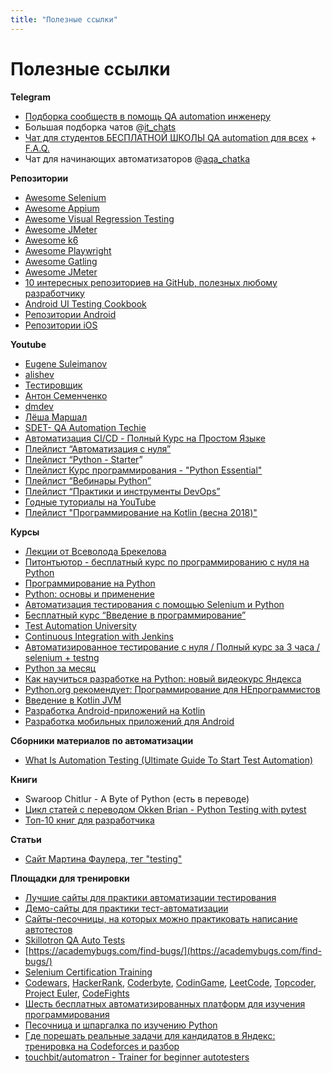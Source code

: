 ```yaml
---
title: "Полезные ссылки"
---
```


# Полезные ссылки

**Telegram**

* [Подборка сообществ в помощь QA automation инженеру](https://t.me/qa\_automation/72650)
* Большая подборка чатов @[it\_chats](https://t.me/it\_chats)
* [Чат для студентов БЕСПЛАТНОЙ ШКОЛЫ QA automation для всех](https://t.me/qadlyavsex) + [F.A.Q.](https://docs.google.com/spreadsheets/d/1-gvkhk4HcDlstBDewwjH5bXon4rxW3KCDLs6C9bxJg4/edit#gid=0)
* Чат для начинающих автоматизаторов @[aqa\_chatka](https://t.me/aqa\_chatka)

**Репозитории**

* [Awesome Selenium](https://github.com/christian-bromann/awesome-selenium#readme)
* [Awesome Appium](https://github.com/SrinivasanTarget/awesome-appium#readme)
* [Awesome Visual Regression Testing](https://github.com/mojoaxel/awesome-regression-testing#readme)
* [Awesome JMeter](https://github.com/aliesbelik/awesome-jmeter#readme)
* [Awesome k6](https://github.com/grafana/awesome-k6#readme)
* [Awesome Playwright](https://github.com/mxschmitt/awesome-playwright#readme)
* [Awesome Gatling](https://github.com/aliesbelik/awesome-gatling#readme)
* [Awesome JMeter](https://github.com/aliesbelik/awesome-jmeter#readme)
* [10 интересных репозиториев на GitHub, полезных любому разработчику](https://habr.com/ru/company/plarium/blog/496472/)
* [Android UI Testing Cookbook](https://android-ui-testing.github.io/Cookbook/home/)
* [Репозитории Android](https://github.com/fleytman/mob\_tools/blob/main/manuals/ru/%D0%A0%D0%B5%D0%BF%D0%BE%D0%B7%D0%B8%D1%82%D0%BE%D1%80%D0%B8%D0%B8\_android.md)
* [Репозитории iOS](https://github.com/fleytman/mob\_tools/blob/main/manuals/ru/%D0%A0%D0%B5%D0%BF%D0%BE%D0%B7%D0%B8%D1%82%D0%BE%D1%80%D0%B8%D0%B8\_ios.md)

**Youtube**

* [Eugene Suleimanov](https://www.youtube.com/c/EugeneSuleimanov/featured)
* [alishev](https://www.youtube.com/c/alishevN)
* [Тестировщик](https://www.youtube.com/c/%D0%A2%D0%B5%D1%81%D1%82%D0%B8%D1%80%D0%BE%D0%B2%D1%89%D0%B8%D0%BA/featured)
* [Антон Семенченко](https://www.youtube.com/results?search\_query=%D0%90%D0%BD%D1%82%D0%BE%D0%BD+%D0%A1%D0%B5%D0%BC%D0%B5%D0%BD%D1%87%D0%B5%D0%BD%D0%BA%D0%BE)
* [dmdev](https://www.youtube.com/c/dmdev)
* [Лёша Маршал](https://www.youtube.com/channel/UCTVciJQp8eYwKLLQIl-iSJw)
* [SDET- QA Automation Techie](https://www.youtube.com/c/pavanoltraining)
* [Автоматизация CI/CD - Полный Курс на Простом Языке](https://www.youtube.com/watch?v=cyb10iplv7U)
* [Плейлист “Автоматизация с нуля”](https://www.youtube.com/playlist?list=PLWKsep\_LKQYq\_QRa4ROEjLse7jDbiSl-H)
* [Плейлист “Python - Starter](https://www.youtube.com/playlist?list=PLvItDmb0sZw8RfG5odrtstiYkmiPg\_Yo\_)”
* [Плейлист Курс программирования - "Python Essential"](https://www.youtube.com/playlist?list=PLvItDmb0sZw\_MVK2txwtBSHAzaYRrOdiJ)
* [Плейлист “Вебинары Python”](https://www.youtube.com/playlist?list=PLvItDmb0sZw\_x1QivR1pTQ6tAK8Awb57L)
* [Плейлист “Практики и инструменты DevOps”](https://www.youtube.com/playlist?list=PLvItDmb0sZw\_xTNDv8Bb1fsivN\_Z\_4oo9)
* [Годные туториалы на YouTube](https://habr.com/ru/company/edison/blog/434034/)
* [Плейлист "Программирование на Kotlin (весна 2018)"](https://www.youtube.com/playlist?list=PLlb7e2G7aSpRWQNlOIhvCV9aquTH-Y0eU)

**Курсы**

* [Лекции от Всеволода Брекелова](https://github.com/volekerb/testing-lectures/tree/master/lectures\_v\_2021)
* [Питонтьютор - бесплатный курс по программированию с нуля на Python](http://pythontutor.ru)
* [Программирование на Python](https://stepik.org/course/67/info)
* [Python: основы и применение](https://stepik.org/course/512/info)
* [Автоматизация тестирования с помощью Selenium и Python](https://stepik.org/course/575/info)
* [Бесплатный курс “Введение в программирование”](https://ru.hexlet.io/courses/introduction\_to\_programming)
* [Test Automation University](https://testautomationu.applitools.com)
* [Continuous Integration with Jenkins](https://learn.epam.com/detailsPage?id=62dc3947-e941-4c30-ba32-552eb363978e)
* [Автоматизированное тестирование с нуля / Полный курс за 3 часа / selenium + testng](https://www.youtube.com/watch?v=L2jMIJy0u90)
* [Python за месяц](https://habr.com/ru/company/edison/blog/474212/)
* [Как научиться разработке на Python: новый видеокурс Яндекса](https://habr.com/ru/company/yandex/blog/498856/)
* [Python.org рекомендует: Программирование для НЕпрограммистов](https://habr.com/ru/company/skillfactory/blog/480898/)
* [Введение в Kotlin JVM](https://stepik.org/course/5448/info)
* [Разработка Android-приложений на Kotlin](https://stepik.org/course/4792/info)
* [Разработка мобильных приложений для Android](https://stepik.org/course/5703/info)

**Сборники материалов по автоматизации**

* [What Is Automation Testing (Ultimate Guide To Start Test Automation)](https://www.softwaretestinghelp.com/automation-testing-tutorial-1/)

**Книги**

* Swaroop Chitlur - A Byte of Python (есть в переводе)
* [Цикл статей с переводом Okken Brian - Python Testing with pytest](https://habr.com/ru/post/448782/)
* [Топ-10 книг для разработчика](https://habr.com/ru/post/504276/)

**Статьи**
* [Сайт Мартина Фаулера, тег "testing"](https://martinfowler.com/tags/testing.html)

**Площадки для тренировки**

* [Лучшие сайты для практики автоматизации тестирования](https://habr.com/ru/post/549450/)
* [Демо-сайты для практики тест-автоматизации](https://software-testing.ru/component/content/article/3806-qa-tester-beginner-series-a-beginners-guide-to-page-object-model-pom-and-page-factory)
* [Сайты-песочницы, на которых можно практиковать написание автотестов](https://blog.noveogroup.ru/2020/01/testovye-ploschadki-dlya-trenirovok/)
* [Skillotron QA Auto Tests](https://skillotron.com/qualifications/qa-automation)
* [https://academybugs.com/find-bugs/](https://academybugs.com/find-bugs/)
* [Selenium Certification Training](https://demoqa.com)
* [Codewars](https://www.codewars.com), [HackerRank](https://www.hackerrank.com/dashboard), [Coderbyte](https://coderbyte.com), [CodinGame](https://www.codingame.com/start), [LeetCode](https://leetcode.com), [Topcoder](https://www.topcoder.com/challenges), [Project Euler](https://projecteuler.net), [CodeFights](https://codefights.com)
* [Шесть бесплатных автоматизированных платформ для изучения программирования](https://habr.com/ru/company/hexlet/blog/432802/)
* [Песочница и шпаргалка по изучению Python](https://habr.com/ru/post/421701/)
* [Где порешать реальные задачи для кандидатов в Яндекc: тренировка на Codeforces и разбор](https://habr.com/ru/company/yandex/blog/493966/)
* [touchbit/automatron - Trainer for beginner autotesters](https://github.com/touchbit/automatron)
